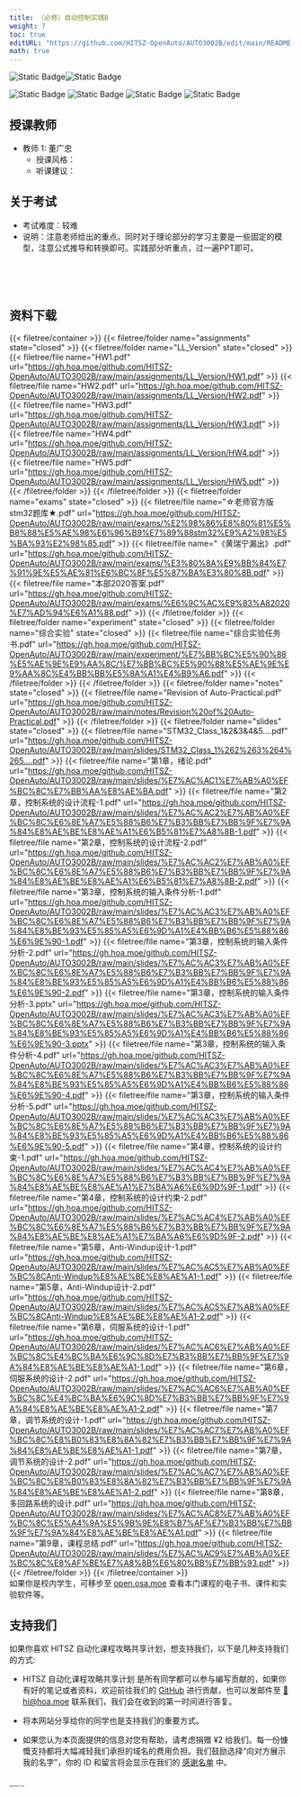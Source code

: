```yaml
---
title: （必修）自动控制实践B
weight: 7
toc: true
editURL: "https://github.com/HITSZ-OpenAuto/AUTO3002B/edit/main/README.md"
math: true
---
```


![Static Badge](https://img.shields.io/badge/%E8%80%83%E8%AF%95%E8%AF%BE-red)![Static Badge](https://img.shields.io/badge/%E5%AD%A6%E5%88%86-6-moccasin)

![Static Badge](https://img.shields.io/badge/%E6%88%90%E7%BB%A9%E6%9E%84%E6%88%90-gold)
![Static Badge](https://img.shields.io/badge/作业-10%25-wheat)
![Static Badge](https://img.shields.io/badge/实验-40%25-wheat)
![Static Badge](https://img.shields.io/badge/%E6%9C%9F%E6%9C%AB%E8%80%83%E8%AF%95-60%25-wheat)


## 授课教师

- 教师 1: 董广忠
  - 授课风格：
  - 听课建议：

## 关于考试

- 考试难度：较难
- 说明：注意老师给出的重点。同时对于理论部分的学习主要是一些固定的模型，注意公式推导和转换即可。实践部分听重点，过一遍PPT即可。
<br>
<br>
<br>


## 资料下载

{{< filetree/container >}}
  {{< filetree/folder name="assignments" state="closed" >}}
  {{< filetree/folder name="LL_Version" state="closed" >}}
    {{< filetree/file name="HW1.pdf" url="https://gh.hoa.moe/github.com/HITSZ-OpenAuto/AUTO3002B/raw/main/assignments/LL_Version/HW1.pdf" >}}
    {{< filetree/file name="HW2.pdf" url="https://gh.hoa.moe/github.com/HITSZ-OpenAuto/AUTO3002B/raw/main/assignments/LL_Version/HW2.pdf" >}}
    {{< filetree/file name="HW3.pdf" url="https://gh.hoa.moe/github.com/HITSZ-OpenAuto/AUTO3002B/raw/main/assignments/LL_Version/HW3.pdf" >}}
    {{< filetree/file name="HW4.pdf" url="https://gh.hoa.moe/github.com/HITSZ-OpenAuto/AUTO3002B/raw/main/assignments/LL_Version/HW4.pdf" >}}
    {{< filetree/file name="HW5.pdf" url="https://gh.hoa.moe/github.com/HITSZ-OpenAuto/AUTO3002B/raw/main/assignments/LL_Version/HW5.pdf" >}}
  {{< /filetree/folder >}}
  {{< /filetree/folder >}}
  {{< filetree/folder name="exams" state="closed" >}}
    {{< filetree/file name="☆老师官方版stm32题库★.pdf" url="https://gh.hoa.moe/github.com/HITSZ-OpenAuto/AUTO3002B/raw/main/exams/%E2%98%86%E8%80%81%E5%B8%88%E5%AE%98%E6%96%B9%E7%89%88stm32%E9%A2%98%E5%BA%93%E2%98%85.pdf" >}}
    {{< filetree/file name="《黄瑞宁漏出》.pdf" url="https://gh.hoa.moe/github.com/HITSZ-OpenAuto/AUTO3002B/raw/main/exams/%E3%80%8A%E9%BB%84%E7%91%9E%E5%AE%81%E6%BC%8F%E5%87%BA%E3%80%8B.pdf" >}}
    {{< filetree/file name="本部2020答案.pdf" url="https://gh.hoa.moe/github.com/HITSZ-OpenAuto/AUTO3002B/raw/main/exams/%E6%9C%AC%E9%83%A82020%E7%AD%94%E6%A1%88.pdf" >}}
  {{< /filetree/folder >}}
  {{< filetree/folder name="experiment" state="closed" >}}
  {{< filetree/folder name="综合实验" state="closed" >}}
    {{< filetree/file name="综合实验任务书.pdf" url="https://gh.hoa.moe/github.com/HITSZ-OpenAuto/AUTO3002B/raw/main/experiment/%E7%BB%BC%E5%90%88%E5%AE%9E%E9%AA%8C/%E7%BB%BC%E5%90%88%E5%AE%9E%E9%AA%8C%E4%BB%BB%E5%8A%A1%E4%B9%A6.pdf" >}}
  {{< /filetree/folder >}}
  {{< /filetree/folder >}}
  {{< filetree/folder name="notes" state="closed" >}}
    {{< filetree/file name="Revision of Auto-Practical.pdf" url="https://gh.hoa.moe/github.com/HITSZ-OpenAuto/AUTO3002B/raw/main/notes/Revision%20of%20Auto-Practical.pdf" >}}
  {{< /filetree/folder >}}
  {{< filetree/folder name="slides" state="closed" >}}
    {{< filetree/file name="STM32_Class_1&2&3&4&5....pdf" url="https://gh.hoa.moe/github.com/HITSZ-OpenAuto/AUTO3002B/raw/main/slides/STM32_Class_1%262%263%264%265....pdf" >}}
    {{< filetree/file name="第1章，绪论.pdf" url="https://gh.hoa.moe/github.com/HITSZ-OpenAuto/AUTO3002B/raw/main/slides/%E7%AC%AC1%E7%AB%A0%EF%BC%8C%E7%BB%AA%E8%AE%BA.pdf" >}}
    {{< filetree/file name="第2章，控制系统的设计流程-1.pdf" url="https://gh.hoa.moe/github.com/HITSZ-OpenAuto/AUTO3002B/raw/main/slides/%E7%AC%AC2%E7%AB%A0%EF%BC%8C%E6%8E%A7%E5%88%B6%E7%B3%BB%E7%BB%9F%E7%9A%84%E8%AE%BE%E8%AE%A1%E6%B5%81%E7%A8%8B-1.pdf" >}}
    {{< filetree/file name="第2章，控制系统的设计流程-2.pdf" url="https://gh.hoa.moe/github.com/HITSZ-OpenAuto/AUTO3002B/raw/main/slides/%E7%AC%AC2%E7%AB%A0%EF%BC%8C%E6%8E%A7%E5%88%B6%E7%B3%BB%E7%BB%9F%E7%9A%84%E8%AE%BE%E8%AE%A1%E6%B5%81%E7%A8%8B-2.pdf" >}}
    {{< filetree/file name="第3章，控制系统的输入条件分析-1.pdf" url="https://gh.hoa.moe/github.com/HITSZ-OpenAuto/AUTO3002B/raw/main/slides/%E7%AC%AC3%E7%AB%A0%EF%BC%8C%E6%8E%A7%E5%88%B6%E7%B3%BB%E7%BB%9F%E7%9A%84%E8%BE%93%E5%85%A5%E6%9D%A1%E4%BB%B6%E5%88%86%E6%9E%90-1.pdf" >}}
    {{< filetree/file name="第3章，控制系统的输入条件分析-2.pdf" url="https://gh.hoa.moe/github.com/HITSZ-OpenAuto/AUTO3002B/raw/main/slides/%E7%AC%AC3%E7%AB%A0%EF%BC%8C%E6%8E%A7%E5%88%B6%E7%B3%BB%E7%BB%9F%E7%9A%84%E8%BE%93%E5%85%A5%E6%9D%A1%E4%BB%B6%E5%88%86%E6%9E%90-2.pdf" >}}
    {{< filetree/file name="第3章，控制系统的输入条件分析-3.pptx" url="https://gh.hoa.moe/github.com/HITSZ-OpenAuto/AUTO3002B/raw/main/slides/%E7%AC%AC3%E7%AB%A0%EF%BC%8C%E6%8E%A7%E5%88%B6%E7%B3%BB%E7%BB%9F%E7%9A%84%E8%BE%93%E5%85%A5%E6%9D%A1%E4%BB%B6%E5%88%86%E6%9E%90-3.pptx" >}}
    {{< filetree/file name="第3章，控制系统的输入条件分析-4.pdf" url="https://gh.hoa.moe/github.com/HITSZ-OpenAuto/AUTO3002B/raw/main/slides/%E7%AC%AC3%E7%AB%A0%EF%BC%8C%E6%8E%A7%E5%88%B6%E7%B3%BB%E7%BB%9F%E7%9A%84%E8%BE%93%E5%85%A5%E6%9D%A1%E4%BB%B6%E5%88%86%E6%9E%90-4.pdf" >}}
    {{< filetree/file name="第3章，控制系统的输入条件分析-5.pdf" url="https://gh.hoa.moe/github.com/HITSZ-OpenAuto/AUTO3002B/raw/main/slides/%E7%AC%AC3%E7%AB%A0%EF%BC%8C%E6%8E%A7%E5%88%B6%E7%B3%BB%E7%BB%9F%E7%9A%84%E8%BE%93%E5%85%A5%E6%9D%A1%E4%BB%B6%E5%88%86%E6%9E%90-5.pdf" >}}
    {{< filetree/file name="第4章，控制系统的设计约束-1.pdf" url="https://gh.hoa.moe/github.com/HITSZ-OpenAuto/AUTO3002B/raw/main/slides/%E7%AC%AC4%E7%AB%A0%EF%BC%8C%E6%8E%A7%E5%88%B6%E7%B3%BB%E7%BB%9F%E7%9A%84%E8%AE%BE%E8%AE%A1%E7%BA%A6%E6%9D%9F-1.pdf" >}}
    {{< filetree/file name="第4章，控制系统的设计约束-2.pdf" url="https://gh.hoa.moe/github.com/HITSZ-OpenAuto/AUTO3002B/raw/main/slides/%E7%AC%AC4%E7%AB%A0%EF%BC%8C%E6%8E%A7%E5%88%B6%E7%B3%BB%E7%BB%9F%E7%9A%84%E8%AE%BE%E8%AE%A1%E7%BA%A6%E6%9D%9F-2.pdf" >}}
    {{< filetree/file name="第5章，Anti-Windup设计-1.pdf" url="https://gh.hoa.moe/github.com/HITSZ-OpenAuto/AUTO3002B/raw/main/slides/%E7%AC%AC5%E7%AB%A0%EF%BC%8CAnti-Windup%E8%AE%BE%E8%AE%A1-1.pdf" >}}
    {{< filetree/file name="第5章，Anti-Windup设计-2.pdf" url="https://gh.hoa.moe/github.com/HITSZ-OpenAuto/AUTO3002B/raw/main/slides/%E7%AC%AC5%E7%AB%A0%EF%BC%8CAnti-Windup%E8%AE%BE%E8%AE%A1-2.pdf" >}}
    {{< filetree/file name="第6章，伺服系统的设计-1.pdf" url="https://gh.hoa.moe/github.com/HITSZ-OpenAuto/AUTO3002B/raw/main/slides/%E7%AC%AC6%E7%AB%A0%EF%BC%8C%E4%BC%BA%E6%9C%8D%E7%B3%BB%E7%BB%9F%E7%9A%84%E8%AE%BE%E8%AE%A1-1.pdf" >}}
    {{< filetree/file name="第6章，伺服系统的设计-2.pdf" url="https://gh.hoa.moe/github.com/HITSZ-OpenAuto/AUTO3002B/raw/main/slides/%E7%AC%AC6%E7%AB%A0%EF%BC%8C%E4%BC%BA%E6%9C%8D%E7%B3%BB%E7%BB%9F%E7%9A%84%E8%AE%BE%E8%AE%A1-2.pdf" >}}
    {{< filetree/file name="第7章，调节系统的设计-1.pdf" url="https://gh.hoa.moe/github.com/HITSZ-OpenAuto/AUTO3002B/raw/main/slides/%E7%AC%AC7%E7%AB%A0%EF%BC%8C%E8%B0%83%E8%8A%82%E7%B3%BB%E7%BB%9F%E7%9A%84%E8%AE%BE%E8%AE%A1-1.pdf" >}}
    {{< filetree/file name="第7章，调节系统的设计-2.pdf" url="https://gh.hoa.moe/github.com/HITSZ-OpenAuto/AUTO3002B/raw/main/slides/%E7%AC%AC7%E7%AB%A0%EF%BC%8C%E8%B0%83%E8%8A%82%E7%B3%BB%E7%BB%9F%E7%9A%84%E8%AE%BE%E8%AE%A1-2.pdf" >}}
    {{< filetree/file name="第8章，多回路系统的设计.pdf" url="https://gh.hoa.moe/github.com/HITSZ-OpenAuto/AUTO3002B/raw/main/slides/%E7%AC%AC8%E7%AB%A0%EF%BC%8C%E5%A4%9A%E5%9B%9E%E8%B7%AF%E7%B3%BB%E7%BB%9F%E7%9A%84%E8%AE%BE%E8%AE%A1.pdf" >}}
    {{< filetree/file name="第9章，课程总结.pdf" url="https://gh.hoa.moe/github.com/HITSZ-OpenAuto/AUTO3002B/raw/main/slides/%E7%AC%AC9%E7%AB%A0%EF%BC%8C%E8%AF%BE%E7%A8%8B%E6%80%BB%E7%BB%93.pdf" >}}
  {{< /filetree/folder >}}
{{< /filetree/container >}}
<br>
如果你是校内学生，可移步至 [open.osa.moe](https://open.osa.moe/openauto/AUTO3002B) 查看本门课程的电子书、课件和实验软件等。
<br>


## 支持我们

如果你喜欢 HITSZ 自动化课程攻略共享计划，想支持我们，以下是几种支持我们的方式:

- HITSZ 自动化课程攻略共享计划 是所有同学都可以参与编写贡献的，如果你有好的笔记或者资料，欢迎前往我们的 [GitHub](https://github.com/HITSZ-OpenAuto) 进行贡献，也可以发邮件至 [📮hi@hoa.moe](mailto:hi@hoa.moe) 联系我们，我们会在收到的第一时间进行答复。

- 将本网站分享给你的同学也是支持我们的重要方式。

- 如果您认为本页面提供的信息对您有帮助，请考虑捐赠 ¥2 给我们。每一份慷慨支持都将大幅减轻我们承担的域名的费用负担。我们鼓励选择“向对方展示我的名字”，你的 ID 和留言将会显示在我们的 [感谢名单](https://hoa.moe/sponsor/#感谢名单) 中。

<br>
<img src="/images/sponsor.webp" alt="Reward_Code" style="zoom:25%; display: block; margin: 0 auto;" />

